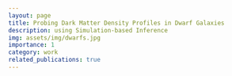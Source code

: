 ```yaml
---
layout: page
title: Probing Dark Matter Density Profiles in Dwarf Galaxies
description: using Simulation-based Inference
img: assets/img/dwarfs.jpg
importance: 1
category: work
related_publications: true
---
```

